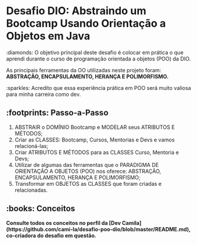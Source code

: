 <h1> Desafio DIO: Abstraindo um Bootcamp Usando Orientação a Objetos em Java </h1>

<p> :diamonds: O objetivo principal deste desafio é colocar em prática o que aprendi durante o curso de programação orientada a objetos (POO) da DIO. </p>

<p>As principais ferramentas da OO utilizadas neste projeto foram: <strong> ABSTRAÇÃO, ENCAPSULAMENTO, HERANÇA E POLIMORFISMO. </strong> </p>

<p> :sparkles: Acredito que essa experiência prática em POO será muito valiosa para minha carreira como dev. </p>

<h2> :footprints: Passo-a-Passo </h2>

 1. ABSTRAIR o DOMÍNIO Bootcamp e MODELAR seus ATRIBUTOS E MÉTODOS;
 2. Criar as CLASSES: Bootcamp, Cursos, Mentorias e Devs e vamos relacioná-las;
 3. Criar ATRIBUTOS E MÉTODOS para as CLASSES Curso, Mentoria e Devs;
 4. Utilizar de algumas das ferramentas que o PARADIGMA DE ORIENTAÇÃO A OBJETOS (POO) nos oferece: ABSTRAÇÃO, ENCAPSULAMENTO, HERANÇA E POLIMORFISMO;
 5. Transformar em OBJETOS as CLASSES que foram criadas e relacionadas.

<h2> :books: Conceitos </h2>

<p> <strong> Consulte todos os conceitos no perfil da [Dev Camila](https://github.com/cami-la/desafio-poo-dio/blob/master/README.md), co-criadora do desafio em questão. </strong> </p> 
